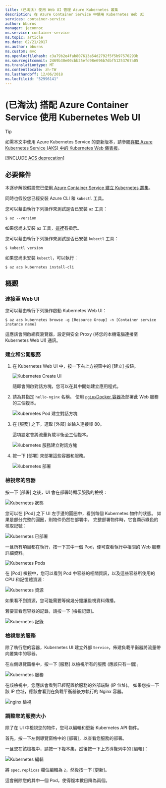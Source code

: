 ```yaml
---
title: (已淘汰) 使用 Web UI 管理 Azure Kubernetes 叢集
description: 在 Azure Container Service 中使用 Kubernetes Web UI
services: container-service
author: bburns
manager: jeconnoc
ms.service: container-service
ms.topic: article
ms.date: 02/21/2017
ms.author: bburns
ms.custom: mvc
ms.openlocfilehash: c3a79b2e4fab807613a54d2792f5f5b97570293b
ms.sourcegitcommit: 2469b30e00cbb25efd98e696b7dbf51253767a05
ms.translationtype: MT
ms.contentlocale: zh-TW
ms.lasthandoff: 12/06/2018
ms.locfileid: "52996141"
---
```

# <a name="deprecated-using-the-kubernetes-web-ui-with-azure-container-service"></a>(已淘汰) 搭配 Azure Container Service 使用 Kubernetes Web UI

> [!TIP]
> 如需本文中使用 Azure Kubernetes Service 的更新版本，請參閱[存取 Azure Kubernetes Service (AKS) 中的 Kubernetes Web 儀表板](../../aks/kubernetes-dashboard.md)。

[!INCLUDE [ACS deprecation](../../../includes/container-service-kubernetes-deprecation.md)]

## <a name="prerequisites"></a>必要條件
本逐步解說假設您已[使用 Azure Container Service 建立 Kubernetes 叢集](container-service-kubernetes-walkthrough.md)。


同時也假設您已經安裝 Azure CLI 和 `kubectl` 工具。

您可以藉由執行下列操作來測試是否已安裝 `az` 工具：

```console
$ az --version
```

如果您尚未安裝 `az` 工具，[這裡](https://github.com/azure/azure-cli#installation)有指示。

您可以藉由執行下列操作來測試是否已安裝 `kubectl` 工具：

```console
$ kubectl version
```

如果您尚未安裝 `kubectl`，可以執行︰

```console
$ az acs kubernetes install-cli
```

## <a name="overview"></a>概觀

### <a name="connect-to-the-web-ui"></a>連接至 Web UI
您可以藉由執行下列操作啟動 Kubernetes Web UI：

```console
$ az acs kubernetes browse -g [Resource Group] -n [Container service instance name]
```

這應該會開啟網頁瀏覽器，設定與安全 Proxy (將您的本機電腦連接至 Kubernetes Web UI) 通訊。

### <a name="create-and-expose-a-service"></a>建立和公開服務
1. 在 Kubernetes Web UI 中，按一下右上方視窗中的 [建立] 按鈕。

    ![Kubernetes Create UI](./media/container-service-kubernetes-ui/create.png)

    隨即會開啟對話方塊，您可以在其中開始建立應用程式。

2. 請為其指定 `hello-nginx` 名稱。 使用 [`nginx`Docker 容器](https://hub.docker.com/_/nginx/)及部署此 Web 服務的三個複本。

    ![Kubernetes Pod 建立對話方塊](./media/container-service-kubernetes-ui/nginx.png)

3. 在 [服務] 之下，選取 [外部] 並輸入連接埠 80。

    這項設定會將流量負載平衡至三個複本。

    ![Kubernetes 服務建立對話方塊](./media/container-service-kubernetes-ui/service.png)

4. 按一下 [部署] 來部署這些容器和服務。

    ![Kubernetes 部署](./media/container-service-kubernetes-ui/deploy.png)

### <a name="view-your-containers"></a>檢視您的容器
按一下 [部署] 之後，UI 會在部署時顯示服務的檢視︰

![Kubernetes 狀態](./media/container-service-kubernetes-ui/status.png)

您可以在 [Pod] 之下 UI 左手邊的圓圈中，看到每個 Kubernetes 物件的狀態。 如果是部分完整的圓圈，則物件仍然在部署中。 完整部署物件時，它會顯示綠色的核取記號︰

![Kubernetes 已部署](./media/container-service-kubernetes-ui/deployed.png)

一旦所有項目都在執行，按一下其中一個 Pod，便可查看執行中相關的 Web 服務詳細資料。

![Kubernetes Pods](./media/container-service-kubernetes-ui/pods.png)

在 [Pod] 檢視中，您可以看到 Pod 中容器的相關資訊，以及這些容器所使用的 CPU 和記憶體資源︰

![Kubernetes 資源](./media/container-service-kubernetes-ui/resources.png)

如果看不到資源，您可能需要等候幾分鐘讓監視資料傳播。

若要查看您容器的記錄，請按一下 [檢視記錄]。

![Kubernetes 記錄](./media/container-service-kubernetes-ui/logs.png)

### <a name="viewing-your-service"></a>檢視您的服務
除了執行您的容器，Kubernetes UI 建立外部 `Service`，佈建負載平衡器將流量帶向叢集中的容器。

在左側導覽窗格中，按一下 [服務] 以檢視所有的服務 (應該只有一個)。

![Kubernetes 服務](./media/container-service-kubernetes-ui/service-deployed.png)

在該檢視中，您應該會看到已經配置給服務的外部端點 (IP 位址)。
如果您按一下該 IP 位址，應該會看到在負載平衡器後方執行的 Nginx 容器。

![nginx 檢視](./media/container-service-kubernetes-ui/nginx-page.png)

### <a name="resizing-your-service"></a>調整您的服務大小
除了在 UI 中檢視您的物件，您可以編輯和更新 Kubernetes API 物件。

首先，按一下左側導覽窗格中的 [部署]，以查看您服務的部署。

一旦您在該檢視中，請按一下複本集，然後按一下上方導覽列中的 [編輯]：

![Kubernetes 編輯](./media/container-service-kubernetes-ui/edit.png)

將 `spec.replicas` 欄位編輯為 `2`，然後按一下 [更新]。

這會刪除您的其中一個 Pod，使得複本數目降為兩個。

 

